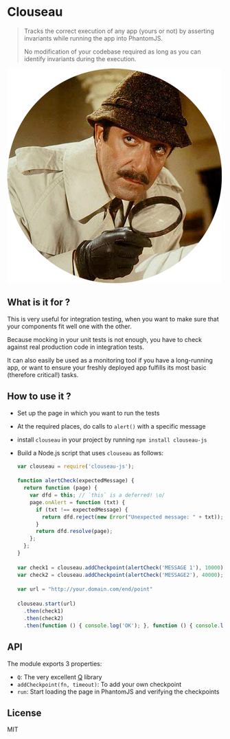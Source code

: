 # Clouseau

> Tracks the correct execution of any app (yours or not) by asserting invariants while running the app into PhantomJS.
>
> No modification of your codebase required as long as you can identify invariants during the execution.

![Clouseau](clouseau.png)


## What is it for ?

This is very useful for integration testing, when you want to make sure that your components fit well one with the other.

Because mocking in your unit tests is not enough, you have to check against real production code in integration tests.

It can also easily be used as a monitoring tool if you have a long-running app, or want to ensure your freshly deployed app fulfills its most basic (therefore critical!) tasks.

## How to use it ?

* Set up the page in which you want to run the tests
* At the required places, do calls to `alert()` with a specific message
* install `clouseau` in your project by running `npm install clouseau-js`
* Build a Node.js script that uses `clouseau` as follows:

    ```javascript
    var clouseau = require('clouseau-js');
    
    function alertCheck(expectedMessage) {
      return function (page) {
        var dfd = this; // `this` is a deferred! \o/
        page.onAlert = function (txt) {
          if (txt !== expectedMessage) {
            return dfd.reject(new Error("Unexpected message: " + txt));
          }
          return dfd.resolve(page);
        };
      };
    }

    var check1 = clouseau.addCheckpoint(alertCheck('MESSAGE 1'), 10000); // timeout in ms
    var check2 = clouseau.addCheckpoint(alertCheck('MESSAGE2'), 40000);
    
    var url = "http://your.domain.com/end/point"
    
    clouseau.start(url)
      .then(check1)
      .then(check2)
      .then(function () { console.log('OK'); }, function () { console.log('Fail'); });

## API

The module exports 3 properties:

* `Q`: The very excellent [Q](http://github.com/kriskowal/q) library
* `addCheckpoint(fn, timeout)`: To add your own checkpoint
* `run`: Start loading the page in PhantomJS and verifying the checkpoints

## License

MIT

